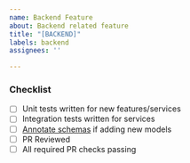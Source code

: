 ```yaml
---
name: Backend Feature
about: Backend related feature
title: "[BACKEND]"
labels: backend
assignees: ''

---
```


### Checklist

- [ ] Unit tests written for new features/services
- [ ] Integration tests written for services
- [ ] [Annotate schemas](https://tsoa-community.github.io/docs/annotations.html) if adding new models
- [ ] PR Reviewed
- [ ] All required PR checks passing
